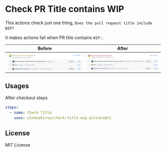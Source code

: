 # Check PR Title contains WIP

This actions check just one thing, `Does the pull request title include WIP?`

It makes actions fail when PR title contains `WIP:`.

| Before             | After |
| ------------------ | ----- |
| ![](images/01.PNG) | ![](images/02.PNG) |

## Usages

After checkout steps

```yaml
steps:
  - name: Check Title
    uses: windsekirun/check-title-wip-actions@v1
```

## License
MIT License